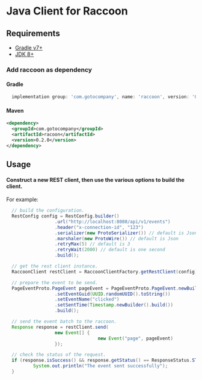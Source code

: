 # Java Client for Raccoon


## Requirements

- [Gradle v7+](https://gradle.org/)
- [JDK 8+](https://openjdk.java.net/projects/jdk8/)


### Add raccoon as dependency

#### Gradle

```groovy
  implementation group: 'com.gotocompany', name: 'raccoon', version: '0.2.0'
```

#### Maven

```xml
<dependency>
  <groupId>com.gotocompany</groupId>
  <artifactId>racoon</artifactId>
  <version>0.2.0</version>
</dependency>
```

## Usage

#### Construct a new REST client, then use the various options to build the client.
For example:

```java
  // build the configuration.
  RestConfig config = RestConfig.builder()
                  .url("http://localhost:8080/api/v1/events")
                  .header("x-connection-id", "123")
                  .serializer(new ProtoSerializer()) // default is Json
                  .marshaler(new ProtoWire()) // default is Json
                  .retryMax(5) // default is 3
                  .retryWait(2000) // default is one second
                  .build();

  // get the rest client instance.
  RaccoonClient restClient = RaccoonClientFactory.getRestClient(config);

  // prepare the event to be send.
  PageEventProto.PageEvent pageEvent = PageEventProto.PageEvent.newBuilder()
                  .setEventGuid(UUID.randomUUID().toString())
                  .setEventName("clicked")
                  .setSentTime(Timestamp.newBuilder().build())
                  .build();

  // send the event batch to the raccoon.
  Response response = restClient.send(
                  new Event[] {
                                  new Event("page", pageEvent)
                  });

  // check the status of the request.
  if (response.isSuccess() && response.getStatus() == ResponseStatus.STATUS_SUCCESS) {
          System.out.println("The event sent successfully");
  }
```
